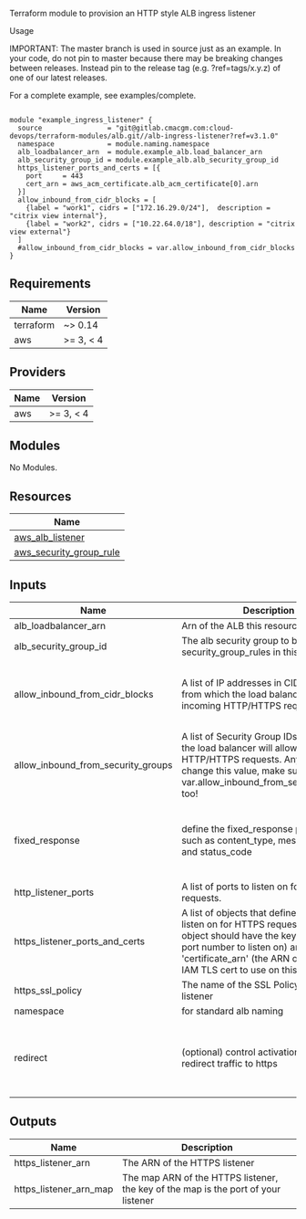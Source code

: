 Terraform module to provision an HTTP style ALB ingress listener

Usage

IMPORTANT: The master branch is used in source just as an example. In your code, do not pin to master because there may be breaking changes between releases. Instead pin to the release tag (e.g. ?ref=tags/x.y.z) of one of our latest releases.

For a complete example, see examples/complete.

```hcl

module "example_ingress_listener" {
  source                = "git@gitlab.cmacgm.com:cloud-devops/terraform-modules/alb.git//alb-ingress-listener?ref=v3.1.0"
  namespace             = module.naming.namespace
  alb_loadbalancer_arn  = module.example_alb.load_balancer_arn
  alb_security_group_id = module.example_alb.alb_security_group_id
  https_listener_ports_and_certs = [{
    port     = 443
    cert_arn = aws_acm_certificate.alb_acm_certificate[0].arn
  }]
  allow_inbound_from_cidr_blocks = [
    {label = "work1", cidrs = ["172.16.29.0/24"],  description = "citrix view internal"},
    {label = "work2", cidrs = ["10.22.64.0/18"], description = "citrix view external"}
  ]
  #allow_inbound_from_cidr_blocks = var.allow_inbound_from_cidr_blocks
}

```

<!-- BEGINNING OF PRE-COMMIT-TERRAFORM DOCS HOOK -->
## Requirements

| Name | Version |
|------|---------|
| terraform | ~> 0.14 |
| aws | >= 3, < 4 |

## Providers

| Name | Version |
|------|---------|
| aws | >= 3, < 4 |

## Modules

No Modules.

## Resources

| Name |
|------|
| [aws_alb_listener](https://registry.terraform.io/providers/hashicorp/aws/latest/docs/resources/alb_listener) |
| [aws_security_group_rule](https://registry.terraform.io/providers/hashicorp/aws/latest/docs/resources/security_group_rule) |

## Inputs

| Name | Description | Type | Default | Required |
|------|-------------|------|---------|:--------:|
| alb\_loadbalancer\_arn | Arn of the ALB this resources apply to | `string` | n/a | yes |
| alb\_security\_group\_id | The alb security group to be applied to security\_group\_rules in this modules | `string` | n/a | yes |
| allow\_inbound\_from\_cidr\_blocks | A list of IP addresses in CIDR notation from which the load balancer will allow incoming HTTP/HTTPS requests. | <pre>set(object({<br>    label       = string<br>    cidrs       = list(string)<br>    description = string<br>  }))</pre> | `[]` | no |
| allow\_inbound\_from\_security\_groups | A list of Security Group IDs from which the load balancer will allow incoming HTTP/HTTPS requests. Any time you change this value, make sure to update var.allow\_inbound\_from\_security\_groups too! | <pre>set(object({<br>    label       = string<br>    secgroup    = string<br>    description = string<br>  }))</pre> | `[]` | no |
| fixed\_response | define the fixed\_response parameter such as content\_type, message\_body and status\_code | <pre>object({<br>    content_type = string<br>    message_body = string<br>    status_code  = string<br>  })</pre> | <pre>{<br>  "content_type": "text/plain",<br>  "message_body": "404: Nothing to see here. This is unfortunate",<br>  "status_code": 404<br>}</pre> | no |
| http\_listener\_ports | A list of ports to listen on for HTTP requests. | `set(string)` | `[]` | no |
| https\_listener\_ports\_and\_certs | A list of objects that define the ports to listen on for HTTPS requests. Each object should have the keys 'port' (the port number to listen on) and 'certificate\_arn' (the ARN of an ACM or IAM TLS cert to use on this listener). | <pre>set(object({<br>    port     = number<br>    cert_arn = string<br>  }))</pre> | `[]` | no |
| https\_ssl\_policy | The name of the SSL Policy for the listener | `string` | `"ELBSecurityPolicy-TLS-1-2-Ext-2018-06"` | no |
| namespace | for standard alb naming | `string` | n/a | yes |
| redirect | (optional) control activation of ingress redirect traffic to https | <pre>object({<br>    enabled     = bool<br>    port        = string<br>    protocol    = string<br>    status_code = string<br>  })</pre> | <pre>{<br>  "enabled": false,<br>  "port": "443",<br>  "protocol": "HTTPS",<br>  "status_code": "HTTP_301"<br>}</pre> | no |

## Outputs

| Name | Description |
|------|-------------|
| https\_listener\_arn | The ARN of the HTTPS listener |
| https\_listener\_arn\_map | The map ARN of the HTTPS listener, the key of the map is the port of your listener |
<!-- END OF PRE-COMMIT-TERRAFORM DOCS HOOK -->